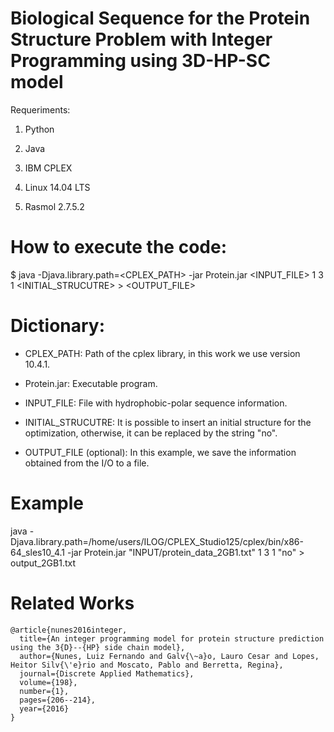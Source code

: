 # Biological Sequence for the Protein Structure Problem with Integer Programming using 3D-HP-SC model

Requeriments:

1) Python

2) Java

3) IBM CPLEX

5) Linux 14.04 LTS

6) Rasmol 2.7.5.2

# How to execute the code:

$ java -Djava.library.path=<CPLEX_PATH> -jar Protein.jar <INPUT_FILE> 1 3 1 <INITIAL_STRUCUTRE> > <OUTPUT_FILE>

# Dictionary:

- CPLEX_PATH: Path of the cplex library, in this work we use version 10.4.1.

- Protein.jar: Executable program.

- INPUT_FILE: File with hydrophobic-polar sequence information.

- INITIAL_STRUCUTRE: It is possible to insert an initial structure for the optimization, otherwise, it can be replaced by the string "no".

- OUTPUT_FILE (optional): In this example, we save the information obtained from the I/O to a file.

# Example

java -Djava.library.path=/home/users/ILOG/CPLEX_Studio125/cplex/bin/x86-64_sles10_4.1 -jar Protein.jar "INPUT/protein_data_2GB1.txt" 1 3 1 "no" > output_2GB1.txt

# Related Works
```
@article{nunes2016integer,
  title={An integer programming model for protein structure prediction using the 3{D}--{HP} side chain model},
  author={Nunes, Luiz Fernando and Galv{\~a}o, Lauro Cesar and Lopes, Heitor Silv{\'e}rio and Moscato, Pablo and Berretta, Regina},
  journal={Discrete Applied Mathematics},
  volume={198},
  number={1},
  pages={206--214},
  year={2016}
}
```
